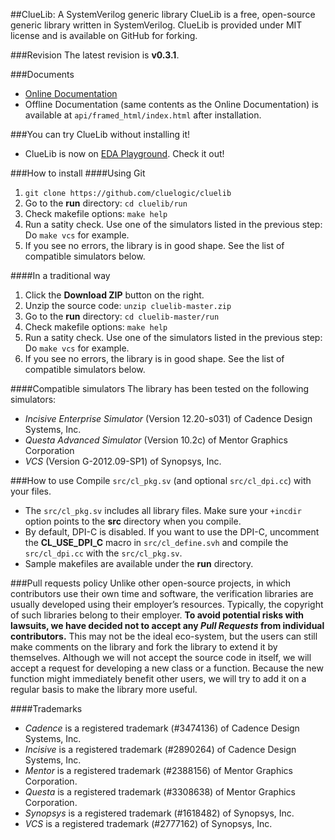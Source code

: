 ##ClueLib: A SystemVerilog generic library
ClueLib is a free, open-source generic library written in SystemVerilog. ClueLib is
provided under MIT license and is available on GitHub for forking.

###Revision
The latest revision is **v0.3.1**.

###Documents
- [Online Documentation](http://cluelogic.com/tools/cluelib/api/framed_html/index.html)
- Offline Documentation (same contents as the Online Documentation) is available at
  `api/framed_html/index.html` after installation.

###You can try ClueLib without installing it!
- ClueLib is now on [EDA Playground](http://www.edaplayground.com/x/ua). Check it out!

###How to install
####Using Git
1. `git clone https://github.com/cluelogic/cluelib`
1. Go to the **run** directory: `cd cluelib/run`
1. Check makefile options: `make help`
1. Run a satity check. Use one of the simulators listed in the previous step: 
   Do `make vcs` for example.
1. If you see no errors, the library is in good shape. See the list of
   compatible simulators below.

####In a traditional way
1. Click the **Download ZIP** button on the right.
1. Unzip the source code: `unzip cluelib-master.zip`
1. Go to the **run** directory: `cd cluelib-master/run`
1. Check makefile options: `make help`
1. Run a satity check. Use one of the simulators listed in the previous step: 
   Do `make vcs` for example.
1. If you see no errors, the library is in good shape. See the list of
   compatible simulators below.

####Compatible simulators
The library has been tested on the following simulators:
- *Incisive Enterprise Simulator* (Version 12.20-s031) of Cadence Design Systems, Inc.
- *Questa Advanced Simulator* (Version 10.2c) of Mentor Graphics Corporation
- *VCS* (Version G-2012.09-SP1) of Synopsys, Inc.

###How to use
Compile `src/cl_pkg.sv` (and optional `src/cl_dpi.cc`) with your files.
- The `src/cl_pkg.sv` includes all library files.  Make sure your `+incdir`
  option points to the **src** directory when you compile.
- By default, DPI-C is disabled. If you want to use the DPI-C, uncomment the
  **CL_USE_DPI_C** macro in `src/cl_define.svh` and compile the `src/cl_dpi.cc`
  with the `src/cl_pkg.sv`.
- Sample makefiles are available under the **run** directory.

###Pull requests policy
Unlike other open-source projects, in which contributors use their own time and
software, the verification libraries are usually developed using their
employer’s resources. Typically, the copyright of such libraries belong to
their employer. **To avoid potential risks with lawsuits, we have decided not to
accept any _Pull Requests_ from individual contributors.** This may not be the
ideal eco-system, but the users can still make comments on the library and fork
the library to extend it by themselves.  Although we will not accept the source
code in itself, we will accept a request for developing a new class or a
function. Because the new function might immediately benefit other users, we
will try to add it on a regular basis to make the library more useful.

####Trademarks
- *Cadence* is a registered trademark (#3474136) of Cadence Design Systems, Inc.
- *Incisive* is a registered trademark (#2890264) of Cadence Design Systems, Inc.
- *Mentor* is a registered trademark (#2388156) of Mentor Graphics Corporation.
- *Questa* is a registered trademark (#3308638) of Mentor Graphics Corporation.
- *Synopsys* is a registered trademark (#1618482) of Synopsys, Inc.
- *VCS* is a registered trademark (#2777162) of Synopsys, Inc.


